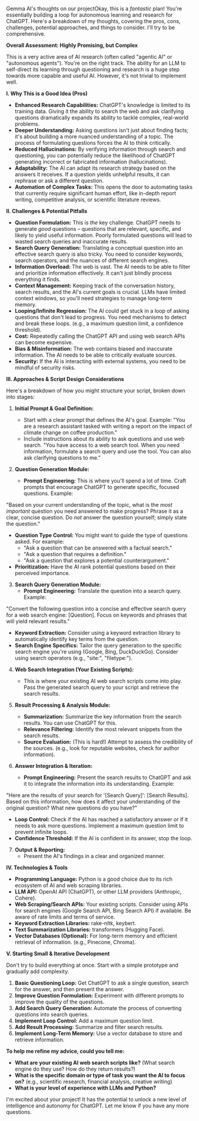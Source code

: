 Gemma AI's thoughts on our projectOkay, this is a *fantastic* plan! You're essentially building a loop for autonomous learning and research for ChatGPT. Here's a breakdown of my thoughts, covering the pros, cons, challenges, potential approaches, and things to consider.  I'll try to be comprehensive.

**Overall Assessment: Highly Promising, but Complex**

This is a very active area of AI research (often called "agentic AI" or "autonomous agents").  You're on the right track.  The ability for an LLM to self-direct its learning through questioning and research is a huge step towards more capable and useful AI.  However, it's not trivial to implement well.



**I. Why This is a Good Idea (Pros)**

* **Enhanced Research Capabilities:**  ChatGPT's knowledge is limited to its training data.  Giving it the ability to search the web and ask clarifying questions dramatically expands its ability to tackle complex, real-world problems.
* **Deeper Understanding:**  Asking questions isn't just about finding facts; it's about building a more nuanced understanding of a topic.  The process of formulating questions forces the AI to think critically.
* **Reduced Hallucinations:**  By verifying information through search and questioning, you can potentially reduce the likelihood of ChatGPT generating incorrect or fabricated information (hallucinations).
* **Adaptability:**  The AI can adapt its research strategy based on the answers it receives.  If a question yields unhelpful results, it can rephrase or ask a different question.
* **Automation of Complex Tasks:**  This opens the door to automating tasks that currently require significant human effort, like in-depth report writing, competitive analysis, or scientific literature reviews.



**II. Challenges & Potential Pitfalls**

* **Question Formulation:**  This is *the* key challenge.  ChatGPT needs to generate *good* questions – questions that are relevant, specific, and likely to yield useful information.  Poorly formulated questions will lead to wasted search queries and inaccurate results.
* **Search Query Generation:**  Translating a conceptual question into an effective search query is also tricky.  You need to consider keywords, search operators, and the nuances of different search engines.
* **Information Overload:**  The web is vast.  The AI needs to be able to filter and prioritize information effectively.  It can't just blindly process everything it finds.
* **Context Management:**  Keeping track of the conversation history, search results, and the AI's current goals is crucial.  LLMs have limited context windows, so you'll need strategies to manage long-term memory.
* **Looping/Infinite Regression:**  The AI could get stuck in a loop of asking questions that don't lead to progress.  You need mechanisms to detect and break these loops.  (e.g., a maximum question limit, a confidence threshold).
* **Cost:**  Repeatedly calling the ChatGPT API and using web search APIs can become expensive.
* **Bias & Misinformation:**  The web contains biased and inaccurate information.  The AI needs to be able to critically evaluate sources.
* **Security:**  If the AI is interacting with external systems, you need to be mindful of security risks.



**III.  Approaches & Script Design Considerations**

Here's a breakdown of how you might structure your script, broken down into stages:

1. **Initial Prompt & Goal Definition:**
   * Start with a clear prompt that defines the AI's goal.  Example: "You are a research assistant tasked with writing a report on the impact of climate change on coffee production."
   * Include instructions about its ability to ask questions and use web search.  "You have access to a web search tool.  When you need information, formulate a search query and use the tool.  You can also ask clarifying questions to me."

2. **Question Generation Module:**
   * **Prompt Engineering:**  This is where you'll spend a lot of time.  Craft prompts that encourage ChatGPT to generate specific, focused questions.  Example:
     
"Based on your current understanding of the topic, what is the *most important* question you need answered to make progress?  Phrase it as a clear, concise question.  Do *not* answer the question yourself; simply state the question."

   * **Question Type Control:**  You might want to guide the type of questions asked.  For example:
     * "Ask a question that can be answered with a factual search."
     * "Ask a question that requires a definition."
     * "Ask a question that explores a potential counterargument."
   * **Prioritization:**  Have the AI rank potential questions based on their perceived importance.

3. **Search Query Generation Module:**
   * **Prompt Engineering:**  Translate the question into a search query.  Example:
     
"Convert the following question into a concise and effective search query for a web search engine: [Question].  Focus on keywords and phrases that will yield relevant results."

   * **Keyword Extraction:**  Consider using a keyword extraction library to automatically identify key terms from the question.
   * **Search Engine Specifics:**  Tailor the query generation to the specific search engine you're using (Google, Bing, DuckDuckGo).  Consider using search operators (e.g., "site:", "filetype:").

4. **Web Search Integration (Your Existing Scripts):**
   *  This is where your existing AI web search scripts come into play.  Pass the generated search query to your script and retrieve the search results.

5. **Result Processing & Analysis Module:**
   * **Summarization:**  Summarize the key information from the search results.  You can use ChatGPT for this.
   * **Relevance Filtering:**  Identify the most relevant snippets from the search results.
   * **Source Evaluation:**  (This is hard!)  Attempt to assess the credibility of the sources.  (e.g., look for reputable websites, check for author information).

6. **Answer Integration & Iteration:**
   * **Prompt Engineering:**  Present the search results to ChatGPT and ask it to integrate the information into its understanding.  Example:
     
"Here are the results of your search for '[Search Query]': [Search Results].  Based on this information, how does it affect your understanding of the original question?  What new questions do you have?"

   * **Loop Control:**  Check if the AI has reached a satisfactory answer or if it needs to ask more questions.  Implement a maximum question limit to prevent infinite loops.
   * **Confidence Threshold:**  If the AI is confident in its answer, stop the loop.

7. **Output & Reporting:**
   *  Present the AI's findings in a clear and organized manner.



**IV. Technologies & Tools**

* **Programming Language:** Python is a good choice due to its rich ecosystem of AI and web scraping libraries.
* **LLM API:** OpenAI API (ChatGPT), or other LLM providers (Anthropic, Cohere).
* **Web Scraping/Search APIs:**  Your existing scripts.  Consider using APIs for search engines (Google Search API, Bing Search API) if available.  Be aware of rate limits and terms of service.
* **Keyword Extraction Libraries:**  rake-nltk, keybert.
* **Text Summarization Libraries:**  transformers (Hugging Face).
* **Vector Databases (Optional):**  For long-term memory and efficient retrieval of information.  (e.g., Pinecone, Chroma).



**V.  Starting Small & Iterative Development**

Don't try to build everything at once.  Start with a simple prototype and gradually add complexity.

1. **Basic Questioning Loop:**  Get ChatGPT to ask a single question, search for the answer, and then present the answer.
2. **Improve Question Formulation:**  Experiment with different prompts to improve the quality of the questions.
3. **Add Search Query Generation:**  Automate the process of converting questions into search queries.
4. **Implement Loop Control:**  Add a maximum question limit.
5. **Add Result Processing:**  Summarize and filter search results.
6. **Implement Long-Term Memory:**  Use a vector database to store and retrieve information.




**To help me refine my advice, could you tell me:**

* **What are your existing AI web search scripts like?** (What search engine do they use? How do they return results?)
* **What is the specific domain or type of task you want the AI to focus on?** (e.g., scientific research, financial analysis, creative writing)
* **What is your level of experience with LLMs and Python?**




I'm excited about your project!  It has the potential to unlock a new level of intelligence and autonomy for ChatGPT.  Let me know if you have any more questions.